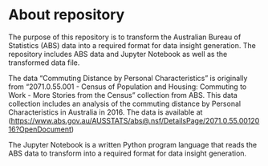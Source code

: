 # About repository

The purpose of this repository is to transform the Australian Bureau of Statistics (ABS) data into a required format for data insight generation. The repository includes ABS data and Jupyter Notebook as well as the transformed data file.

The data “Commuting Distance by Personal Characteristics” is originally from “2071.0.55.001 - Census of Population and Housing: Commuting to Work - More Stories from the Census”  collection from ABS. This data collection includes an analysis of the commuting distance by Personal Characteristics in Australia in 2016.  The data is available at (https://www.abs.gov.au/AUSSTATS/abs@.nsf/DetailsPage/2071.0.55.0012016?OpenDocument)

The Jupyter Notebook is a written Python program language that reads the ABS data to transform into a required format for data insight generation.


